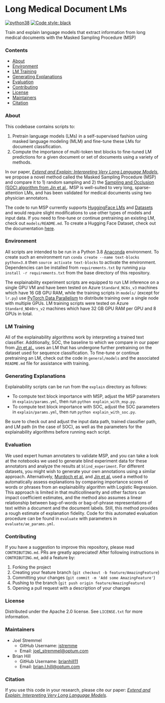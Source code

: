 # Long Medical Document LMs

[![python38](https://img.shields.io/badge/python-3.8-orange.svg)]()
[![Code style: black](https://img.shields.io/badge/code%20style-black-000000.svg)](https://github.com/psf/black)

Train and explain language models that extract information from long medical documents with the Masked Sampling Procedure (MSP)

### Contents

- [About](#about)
- [Environment](#environment)
- [LM Training](#lm-training)
- [Generating Explanations](#generating-explanations)
- [Evaluation](#evaluation)
- [Contributing](#contributing)
- [License](#license)
- [Maintainers](#maintainers)
- [Citation](#citation)

### About

This codebase contains scripts to:

1. Pretrain language models (LMs) in a self-supervised fashion using masked language modeling (MLM) and fine-tune these LMs for document classification.
2. Compute the importance of multi-token text blocks to fine-tuned LM predictions for a given document or set of documents using a variety of methods.

In our paper, [*Extend and Explain: Interpreting Very Long Language Models*](https://arxiv.org/abs/2209.01174), we propose a novel method called the Masked Sampling Procedure (MSP) and compare it to 1) random sampling and 2) the [Sampling and Occlusion (SOC) algorithm
from Jin et al.](https://arxiv.org/pdf/1911.06194.pdf).  MSP is well-suited to very long, sparse-attention LMs, and has been validated for medical documents using two physician annotators.  

The code to run MSP currently supports [HuggingFace LMs](https://huggingface.co/models) and [Datasets](https://huggingface.co/datasets) and would require slight modifications to use other types of models and input data.  If you need to fine-tune or continue pretraining an existing LM, check out `models/README.md`.  To create a Hugging Face Dataset, check out the documentation [here](https://huggingface.co/docs/datasets/index).

### Environment

All scripts are intended to be run in a Python 3.8 [Anaconda](https://www.anaconda.com/products/individual) environment.  To create such an environment run `conda create --name text-blocks python=3.8` then `source activate text-blocks` to activate the environment. Dependencies can be installed from `requirements.txt` by running `pip install -r requirements.txt` from the base directory of this repository.  

The explainability experiment scripts are equipped to run LM inference on a single GPU VM and have been tested on Azure `Standard_NC6s_v3` machines which have 16 GB GPU RAM, while the training scripts in `models/` (except for `lr.py`) use [PyTorch Data Parallelism](https://pytorch.org/docs/stable/generated/torch.nn.DataParallel.html) to distribute training over a single node with multiple GPUs. LM training scripts were tested on Azure `Standard_ND40rs_v2` machines which have 32 GB GPU RAM per GPU and 8 GPUs in total.  

### LM Training

All of the explainability algorithms work by interpreting a trained text classifier.  Additionally, SOC, the baseline to which we compare in our paper from [Jin et al.](https://arxiv.org/pdf/1911.06194.pdf), uses an LM that has undergone further pretraining on the dataset used for sequence classification.  To fine-tune or continue pretraining an LM, check out the code in `general/models` and the associated `README.md` file for assistance with training.

### Generating Explanations

Explainability scripts can be run from the `explain` directory as follows:

- To compute text block importance with MSP, adjust the MSP parameters in `explain/params.yml`, then run `python explain_with_msp.py`.  
- To compute text block importance with SOC, adjust the SOC parameters in `explain/params.yml`, then run `python explain_with_soc.py`.

Be sure to check out and adjust the input data path, trained classifier path, and LM path (in the case of SOC), as well as the parameters for the explainability algorithms before running each script.

### Evaluation

We used expert human annotaters to validate MSP, and you can take a look at the notebooks we used to generate blind experiment data for these annotators and analyze the results at `blind_experiment`.  For different datasets, you might wish to generate your own annotations using a similar approach.  Alternatively, [Murdoch et al.](https://arxiv.org/abs/1801.05453) and [Jin et al.](https://arxiv.org/pdf/1911.06194.pdf) used a method to automatically assess explanations by comparing importance scores of words or phrases from an explainability algorithm with Logistic Regression.  This approach is limited in that multicollinearity and other factors can impact coefficient estimates, and the method also assumes a linear relationship between bag-of-words or bag-of-phrase representations of text within a document and the document labels.  Still, this method provides a rough estimate of explanation fidelity. Code for this automated evaluation procedure can be found in `evaluate` with parameters in `evaluate/ae_params.yml`.

### Contributing

If you have a suggestion to improve this repository, please read `CONTRIBUTING.md`.  PRs are greatly appreciated!  After following instructions in `CONTRIBUTING.md`, add a feature by:

1. Forking the project
2. Creating your feature branch (`git checkout -b feature/AmazingFeature`)
3. Committing your changes (`git commit -m 'Add some AmazingFeature'`)
4. Pushing to the branch (`git push origin feature/AmazingFeature`)
5. Opening a pull request with a description of your changes

### License

Distributed under the Apache 2.0 license. See `LICENSE.txt` for more information.

### Maintainers

- Joel Stremmel
  - GitHub Username: [jstremme](https://github.com/jstremme)
  - Email: joel_stremmel@optum.com
- Brian Hill
  - GitHub Username: [brianhill11](https://github.com/brianhill11)
  - Email: brian.l.hill@optum.com

### Citation

If you use this code in your research, please cite our paper: [*Extend and Explain: Interpreting Very Long Language Models*](https://arxiv.org/abs/2209.01174).
